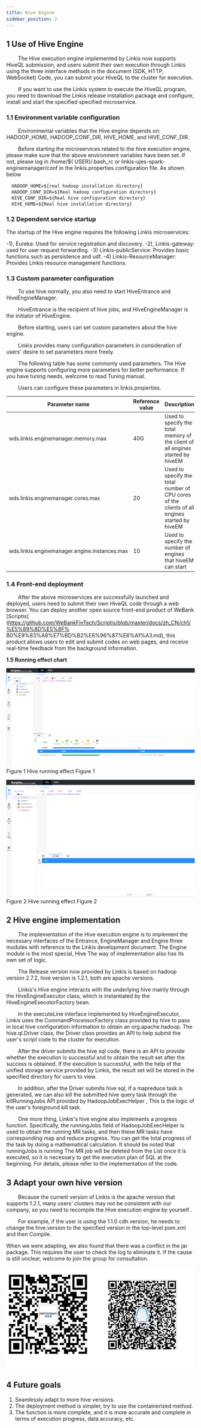 ```yaml
---
title: Hive Engine
sidebar_position: 2
---
```

## 1 Use of Hive Engine
&nbsp;&nbsp;&nbsp;&nbsp;&nbsp;&nbsp;&nbsp;&nbsp;The Hive execution engine implemented by Linkis now supports HiveQL submission, and users submit their own execution through Linkis using the three interface methods in the document (SDK, HTTP, WebSocket) Code, you can submit your HiveQL to the cluster for execution.

&nbsp;&nbsp;&nbsp;&nbsp;&nbsp;&nbsp;&nbsp;&nbsp;If you want to use the Linkis system to execute the HiveQL program, you need to download the Linkis release installation package and configure, install and start the specified specified microservice.

### 1.1 Environment variable configuration

&nbsp;&nbsp;&nbsp;&nbsp;&nbsp;&nbsp;&nbsp;&nbsp;Environmental variables that the Hive engine depends on: HADOOP_HOME, HADOOP_CONF_DIR, HIVE_HOME, and HIVE_CONF_DIR.

&nbsp;&nbsp;&nbsp;&nbsp;&nbsp;&nbsp;&nbsp;&nbsp;Before starting the microservices related to the hive execution engine, please make sure that the above environment variables have been set. If not, please log in /home/${ USER}/.bash_rc or linkis-ujes-spark-enginemanager/conf in the linkis.properties configuration file. As shown below

```properties
  HADOOP_HOME=${real hadoop installation directory}
  HADOOP_CONF_DIR=${Real hadoop configuration directory}
  HIVE_CONF_DIR=${Real hive configuration directory}
  HIVE_HOME=${Real hive installation directory}
```

### 1.2 Dependent service startup

The startup of the Hive engine requires the following Linkis microservices:

-1), Eureka: Used for service registration and discovery.
-2), Linkis-gateway: used for user request forwarding.
-3) Linkis-publicService: Provides basic functions such as persistence and udf.
-4) Linkis-ResourceManager: Provides Linkis resource management functions.

### 1.3 Custom parameter configuration

&nbsp;&nbsp;&nbsp;&nbsp;&nbsp;&nbsp;&nbsp;&nbsp;To use hive normally, you also need to start HiveEntrance and HiveEngineManager.

&nbsp;&nbsp;&nbsp;&nbsp;&nbsp;&nbsp;&nbsp;&nbsp;HiveEntrance is the recipient of hive jobs, and HiveEngineManager is the initiator of HiveEngine.

&nbsp;&nbsp;&nbsp;&nbsp;&nbsp;&nbsp;&nbsp;&nbsp;Before starting, users can set custom parameters about the hive engine.

&nbsp;&nbsp;&nbsp;&nbsp;&nbsp;&nbsp;&nbsp;&nbsp;Linkis provides many configuration parameters in consideration of users' desire to set parameters more freely.

&nbsp;&nbsp;&nbsp;&nbsp;&nbsp;&nbsp;&nbsp;&nbsp;The following table has some commonly used parameters. The Hive engine supports configuring more parameters for better performance. If you have tuning needs, welcome to read Tuning manual.

&nbsp;&nbsp;&nbsp;&nbsp;&nbsp;&nbsp;&nbsp;&nbsp;Users can configure these parameters in linkis.properties.

| Parameter name | Reference value | Description |
| ------------ | ------------ | ------------ |
| wds.linkis.enginemanager.memory.max | 40G| Used to specify the total memory of the client of all engines started by hiveEM |
| wds.linkis.enginemanager.cores.max | 20 | Used to specify the total number of CPU cores of the clients of all engines started by hiveEM |
| wds.linkis.enginemanager.engine.instances.max | 10 | Used to specify the number of engines that hiveEM can start |

### 1.4 Front-end deployment

&nbsp;&nbsp;&nbsp;&nbsp;&nbsp;&nbsp;&nbsp;&nbsp;After the above microservices are successfully launched and deployed, users need to submit their own HiveQL code through a web browser. You can deploy another open source front-end product of WeBank [Scriptis](https://github.com/WeBankFinTech/Scriptis/blob/master/docs/zh_CN/ch1/%E5%89%8D%E5%8F% B0%E9%83%A8%E7%BD%B2%E6%96%87%E6%A1%A3.md), this product allows users to edit and submit codes on web pages, and receive real-time feedback from the background information.

**1.5 Running effect chart**

![Hive running effect chart 1](../images/ch6/hive_run1.png)<br/>
Figure 1 Hive running effect Figure 1

![Hive running effect chart 2](../images/ch6/hive_run2.png)<br/>
Figure 2 Hive running effect Figure 2

## 2 Hive engine implementation

&nbsp;&nbsp;&nbsp;&nbsp;&nbsp;&nbsp;&nbsp;&nbsp;The implementation of the Hive execution engine is to implement the necessary interfaces of the Entrance, EngineManager and Engine three modules with reference to the Linkis development document. The Engine module is the most special, Hive The way of implementation also has its own set of logic.

&nbsp;&nbsp;&nbsp;&nbsp;&nbsp;&nbsp;&nbsp;&nbsp;The Release version now provided by Linkis is based on hadoop version 2.7.2, hive version is 1.2.1, both are apache versions.

&nbsp;&nbsp;&nbsp;&nbsp;&nbsp;&nbsp;&nbsp;&nbsp;Linkis's Hive engine interacts with the underlying hive mainly through the HiveEngineExecutor class, which is instantiated by the HiveEngineExecutorFactory bean.

&nbsp;&nbsp;&nbsp;&nbsp;&nbsp;&nbsp;&nbsp;&nbsp;In the executeLine interface implemented by HiveEngineExecutor, Linkis uses the CommandProcessorFactory class provided by hive to pass in local hive configuration information to obtain an org.apache.hadoop. The hive.ql.Driver class, the Driver class provides an API to help submit the user's script code to the cluster for execution.

&nbsp;&nbsp;&nbsp;&nbsp;&nbsp;&nbsp;&nbsp;&nbsp;After the driver submits the hive sql code, there is an API to provide whether the execution is successful and to obtain the result set after the success is obtained. If the execution is successful, with the help of the unified storage service provided by Linkis, the result set will be stored in the specified directory for users to view.

&nbsp;&nbsp;&nbsp;&nbsp;&nbsp;&nbsp;&nbsp;&nbsp;In addition, after the Driver submits hive sql, if a mapreduce task is generated, we can also kill the submitted hive query task through the killRunningJobs API provided by HadoopJobExecHelper , This is the logic of the user's foreground kill task. <br/>

&nbsp;&nbsp;&nbsp;&nbsp;&nbsp;&nbsp;&nbsp;&nbsp;One more thing, Linkis's hive engine also implements a progress function. Specifically, the runningJobs field of HadoopJobExecHelper is used to obtain the running MR tasks, and then these MR tasks have corresponding map and reduce progress. You can get the total progress of the task by doing a mathematical calculation. It should be noted that runningJobs is running The MR job will be deleted from the List once it is executed, so it is necessary to get the execution plan of SQL at the beginning. For details, please refer to the implementation of the code.

## 3 Adapt your own hive version
&nbsp;&nbsp;&nbsp;&nbsp;&nbsp;&nbsp;&nbsp;&nbsp;Because the current version of Linkis is the apache version that supports 1.2.1, many users' clusters may not be consistent with our company, so you need to recompile the Hive execution engine by yourself .

&nbsp;&nbsp;&nbsp;&nbsp;&nbsp;&nbsp;&nbsp;&nbsp;For example, if the user is using the 1.1.0 cdh version, he needs to change the hive.version to the specified version in the top-level pom.xml and then Compile.

When we were adapting, we also found that there was a conflict in the jar package. This requires the user to check the log to eliminate it. If the cause is still unclear, welcome to join the group for consultation.

![WeChat and QQ group](../images/ch6/group.png)<br/>

## 4 Future goals

1. Seamlessly adapt to more hive versions.
2. The deployment method is simpler, try to use the containerized method.
3. The function is more complete, and it is more accurate and complete in terms of execution progress, data accuracy, etc.